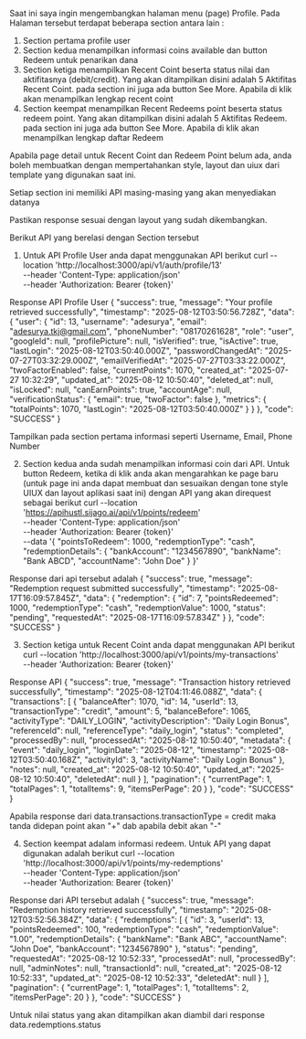 Saat ini saya ingin mengembangkan halaman menu (page) Profile. Pada Halaman tersebut terdapat beberapa section antara lain :
1. Section pertama profile user
2. Section kedua menampilkan informasi coins available dan button Redeem untuk penarikan dana
3. Section ketiga menampilkan Recent Coint beserta status nilai dan aktifitasnya (debit/credit). Yang akan ditampilkan disini adalah 5 Aktifitas Recent Coint. pada section ini juga ada button See More. Apabila di klik akan menampilkan lengkap recent coint
4. Section keempat menampilkan Recent Redeems point beserta status redeem point. Yang akan ditampilkan disini adalah 5 Aktifitas Redeem. pada section ini juga ada button See More. Apabila di klik akan menampilkan lengkap daftar Redeem 

Apabila page detail untuk Recent Coint dan Redeem Point belum ada, anda boleh membuatkan dengan mempertahankan style, layout dan uiux dari template yang digunakan saat ini.

Setiap section ini memiliki API masing-masing yang akan menyediakan datanya

Pastikan response sesuai dengan layout yang sudah dikembangkan.

Berikut API yang berelasi dengan Section tersebut

1. Untuk API Profile User anda dapat menggunakan API berikut
curl --location 'http://localhost:3000/api/v1/auth/profile/13' \
--header 'Content-Type: application/json' \
--header 'Authorization: Bearer {token}'

Response API Profile User
{
    "success": true,
    "message": "Your profile retrieved successfully",
    "timestamp": "2025-08-12T03:50:56.728Z",
    "data": {
        "user": {
            "id": 13,
            "username": "adesurya",
            "email": "adesurya.tkj@gmail.com",
            "phoneNumber": "08170261628",
            "role": "user",
            "googleId": null,
            "profilePicture": null,
            "isVerified": true,
            "isActive": true,
            "lastLogin": "2025-08-12T03:50:40.000Z",
            "passwordChangedAt": "2025-07-27T03:32:29.000Z",
            "emailVerifiedAt": "2025-07-27T03:33:22.000Z",
            "twoFactorEnabled": false,
            "currentPoints": 1070,
            "created_at": "2025-07-27 10:32:29",
            "updated_at": "2025-08-12 10:50:40",
            "deleted_at": null,
            "isLocked": null,
            "canEarnPoints": true,
            "accountAge": null,
            "verificationStatus": {
                "email": true,
                "twoFactor": false
            },
            "metrics": {
                "totalPoints": 1070,
                "lastLogin": "2025-08-12T03:50:40.000Z"
            }
        }
    },
    "code": "SUCCESS"
}


Tampilkan pada section pertama informasi seperti Username, Email, Phone Number

2. Section kedua anda sudah menampilkan informasi coin dari API. Untuk button Redeem, ketika di klik anda akan mengarahkan ke page baru (untuk page ini anda dapat membuat dan  sesuaikan dengan tone style UIUX dan layout aplikasi saat ini) dengan API yang akan direquest sebagai berikut
curl --location 'https://apihustl.sijago.ai/api/v1/points/redeem' \
--header 'Content-Type: application/json' \
--header 'Authorization: Bearer {token}' \
--data '{
    "pointsToRedeem": 1000,
    "redemptionType": "cash",
    "redemptionDetails": {
      "bankAccount": "1234567890",
      "bankName": "Bank ABCD",
      "accountName": "John Doe"
    }
  }'
  
Response dari api tersebut adalah
{
    "success": true,
    "message": "Redemption request submitted successfully",
    "timestamp": "2025-08-17T16:09:57.845Z",
    "data": {
        "redemption": {
            "id": 7,
            "pointsRedeemed": 1000,
            "redemptionType": "cash",
            "redemptionValue": 1000,
            "status": "pending",
            "requestedAt": "2025-08-17T16:09:57.834Z"
        }
    },
    "code": "SUCCESS"
}

3. Section ketiga untuk Recent Coint anda dapat menggunakan API berikut
curl --location 'http://localhost:3000/api/v1/points/my-transactions' \
--header 'Authorization: Bearer {token}'

Response API
{
    "success": true,
    "message": "Transaction history retrieved successfully",
    "timestamp": "2025-08-12T04:11:46.088Z",
    "data": {
        "transactions": [
            {
                "balanceAfter": 1070,
                "id": 14,
                "userId": 13,
                "transactionType": "credit",
                "amount": 5,
                "balanceBefore": 1065,
                "activityType": "DAILY_LOGIN",
                "activityDescription": "Daily Login Bonus",
                "referenceId": null,
                "referenceType": "daily_login",
                "status": "completed",
                "processedBy": null,
                "processedAt": "2025-08-12 10:50:40",
                "metadata": {
                    "event": "daily_login",
                    "loginDate": "2025-08-12",
                    "timestamp": "2025-08-12T03:50:40.168Z",
                    "activityId": 3,
                    "activityName": "Daily Login Bonus"
                },
                "notes": null,
                "created_at": "2025-08-12 10:50:40",
                "updated_at": "2025-08-12 10:50:40",
                "deletedAt": null
            }
        ],
        "pagination": {
            "currentPage": 1,
            "totalPages": 1,
            "totalItems": 9,
            "itemsPerPage": 20
        }
    },
    "code": "SUCCESS"
}

Apabila response dari data.transactions.transactionType = credit maka tanda didepan point akan "+" dab apabila debit akan "-"

4. Section keempat adalam informasi redeem. Untuk API yang dapat digunakan adalah berikut
curl --location 'http://localhost:3000/api/v1/points/my-redemptions' \
--header 'Content-Type: application/json' \
--header 'Authorization: Bearer {token}'

Response dari API tersebut adalah
{
    "success": true,
    "message": "Redemption history retrieved successfully",
    "timestamp": "2025-08-12T03:52:56.384Z",
    "data": {
        "redemptions": [
            {
                "id": 3,
                "userId": 13,
                "pointsRedeemed": 100,
                "redemptionType": "cash",
                "redemptionValue": "1.00",
                "redemptionDetails": {
                    "bankName": "Bank ABC",
                    "accountName": "John Doe",
                    "bankAccount": "1234567890"
                },
                "status": "pending",
                "requestedAt": "2025-08-12 10:52:33",
                "processedAt": null,
                "processedBy": null,
                "adminNotes": null,
                "transactionId": null,
                "created_at": "2025-08-12 10:52:33",
                "updated_at": "2025-08-12 10:52:33",
                "deletedAt": null
            }
        ],
        "pagination": {
            "currentPage": 1,
            "totalPages": 1,
            "totalItems": 2,
            "itemsPerPage": 20
        }
    },
    "code": "SUCCESS"
}

Untuk nilai status yang akan ditampilkan akan diambil dari response data.redemptions.status